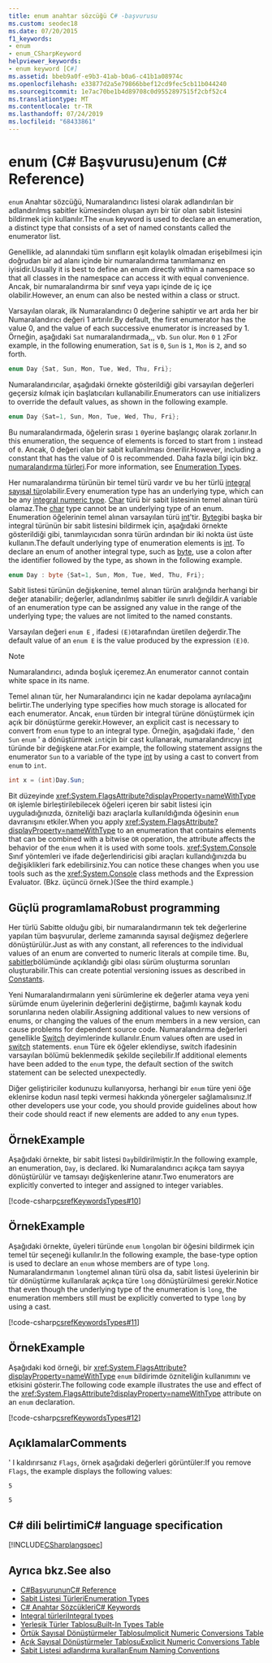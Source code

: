 ```yaml
---
title: enum anahtar sözcüğü C# -başvurusu
ms.custom: seodec18
ms.date: 07/20/2015
f1_keywords:
- enum
- enum_CSharpKeyword
helpviewer_keywords:
- enum keyword [C#]
ms.assetid: bbeb9a0f-e9b3-41ab-b0a6-c41b1a08974c
ms.openlocfilehash: e33877d2a5e79866bbef12cd9fec5cb11b044240
ms.sourcegitcommit: 1e7ac70be1b4d89708c0d9552897515f2cbf52c4
ms.translationtype: MT
ms.contentlocale: tr-TR
ms.lasthandoff: 07/24/2019
ms.locfileid: "68433861"
---
```

# <a name="enum-c-reference"></a><span data-ttu-id="f4120-102">enum (C# Başvurusu)</span><span class="sxs-lookup"><span data-stu-id="f4120-102">enum (C# Reference)</span></span>

<span data-ttu-id="f4120-103">`enum` Anahtar sözcüğü, Numaralandırıcı listesi olarak adlandırılan bir adlandırılmış sabitler kümesinden oluşan ayrı bir tür olan sabit listesini bildirmek için kullanılır.</span><span class="sxs-lookup"><span data-stu-id="f4120-103">The `enum` keyword is used to declare an enumeration, a distinct type that consists of a set of named constants called the enumerator list.</span></span>

<span data-ttu-id="f4120-104">Genellikle, ad alanındaki tüm sınıfların eşit kolaylık olmadan erişebilmesi için doğrudan bir ad alanı içinde bir numaralandırma tanımlamanız en iyisidir.</span><span class="sxs-lookup"><span data-stu-id="f4120-104">Usually it is best to define an enum directly within a namespace so that all classes in the namespace can access it with equal convenience.</span></span> <span data-ttu-id="f4120-105">Ancak, bir numaralandırma bir sınıf veya yapı içinde de iç içe olabilir.</span><span class="sxs-lookup"><span data-stu-id="f4120-105">However, an enum can also be nested within a class or struct.</span></span>

<span data-ttu-id="f4120-106">Varsayılan olarak, ilk Numaralandırıcı 0 değerine sahiptir ve art arda her bir Numaralandırıcı değeri 1 artırılır.</span><span class="sxs-lookup"><span data-stu-id="f4120-106">By default, the first enumerator has the value 0, and the value of each successive enumerator is increased by 1.</span></span> <span data-ttu-id="f4120-107">Örneğin, aşağıdaki `Sat` numaralandırmada,,, vb. `Sun` olur. `Mon` `0` `1` `2`</span><span class="sxs-lookup"><span data-stu-id="f4120-107">For example, in the following enumeration, `Sat` is `0`, `Sun` is `1`, `Mon` is `2`, and so forth.</span></span>

```csharp
enum Day {Sat, Sun, Mon, Tue, Wed, Thu, Fri};
```

<span data-ttu-id="f4120-108">Numaralandırıcılar, aşağıdaki örnekte gösterildiği gibi varsayılan değerleri geçersiz kılmak için başlatıcıları kullanabilir.</span><span class="sxs-lookup"><span data-stu-id="f4120-108">Enumerators can use initializers to override the default values, as shown in the following example.</span></span>

```csharp
enum Day {Sat=1, Sun, Mon, Tue, Wed, Thu, Fri};
```

<span data-ttu-id="f4120-109">Bu numaralandırmada, öğelerin sırası `1` `0`yerine başlangıç olarak zorlanır.</span><span class="sxs-lookup"><span data-stu-id="f4120-109">In this enumeration, the sequence of elements is forced to start from `1` instead of `0`.</span></span> <span data-ttu-id="f4120-110">Ancak, 0 değeri olan bir sabit kullanılması önerilir.</span><span class="sxs-lookup"><span data-stu-id="f4120-110">However, including a constant that has the value of 0 is recommended.</span></span> <span data-ttu-id="f4120-111">Daha fazla bilgi için bkz. [numaralandırma türleri](../../programming-guide/enumeration-types.md).</span><span class="sxs-lookup"><span data-stu-id="f4120-111">For more information, see [Enumeration Types](../../programming-guide/enumeration-types.md).</span></span>

<span data-ttu-id="f4120-112">Her numaralandırma türünün bir temel türü vardır ve bu her türlü [integral sayısal tür](../builtin-types/integral-numeric-types.md)olabilir.</span><span class="sxs-lookup"><span data-stu-id="f4120-112">Every enumeration type has an underlying type, which can be any [integral numeric type](../builtin-types/integral-numeric-types.md).</span></span> <span data-ttu-id="f4120-113">[Char](char.md) türü bir sabit listesinin temel alınan türü olamaz.</span><span class="sxs-lookup"><span data-stu-id="f4120-113">The [char](char.md) type cannot be an underlying type of an enum.</span></span> <span data-ttu-id="f4120-114">Enumeration öğelerinin temel alınan varsayılan türü [int](../builtin-types/integral-numeric-types.md)'tir. [Byte](../builtin-types/integral-numeric-types.md)gibi başka bir integral türünün bir sabit listesini bildirmek için, aşağıdaki örnekte gösterildiği gibi, tanımlayıcıdan sonra türün ardından bir iki nokta üst üste kullanın.</span><span class="sxs-lookup"><span data-stu-id="f4120-114">The default underlying type of enumeration elements is [int](../builtin-types/integral-numeric-types.md). To declare an enum of another integral type, such as [byte](../builtin-types/integral-numeric-types.md), use a colon after the identifier followed by the type, as shown in the following example.</span></span>

```csharp
enum Day : byte {Sat=1, Sun, Mon, Tue, Wed, Thu, Fri};
```

<span data-ttu-id="f4120-115">Sabit listesi türünün değişkenine, temel alınan türün aralığında herhangi bir değer atanabilir; değerler, adlandırılmış sabitler ile sınırlı değildir.</span><span class="sxs-lookup"><span data-stu-id="f4120-115">A variable of an enumeration type can be assigned any value in the range of the underlying type; the values are not limited to the named constants.</span></span>

<span data-ttu-id="f4120-116">Varsayılan değeri `enum E` , ifadesi `(E)0`tarafından üretilen değerdir.</span><span class="sxs-lookup"><span data-stu-id="f4120-116">The default value of an `enum E` is the value produced by the expression `(E)0`.</span></span>

> [!NOTE]
> <span data-ttu-id="f4120-117">Numaralandırıcı, adında boşluk içeremez.</span><span class="sxs-lookup"><span data-stu-id="f4120-117">An enumerator cannot contain white space in its name.</span></span>

<span data-ttu-id="f4120-118">Temel alınan tür, her Numaralandırıcı için ne kadar depolama ayrılacağını belirtir.</span><span class="sxs-lookup"><span data-stu-id="f4120-118">The underlying type specifies how much storage is allocated for each enumerator.</span></span> <span data-ttu-id="f4120-119">Ancak, `enum` türden bir integral türüne dönüştürmek için açık bir dönüştürme gerekir.</span><span class="sxs-lookup"><span data-stu-id="f4120-119">However, an explicit cast is necessary to convert from `enum` type to an integral type.</span></span> <span data-ttu-id="f4120-120">Örneğin, aşağıdaki ifade, ' den `Sun` `enum` ' a dönüştürmek `int`için bir cast kullanarak, numaralandırıcıyı [int](../builtin-types/integral-numeric-types.md) türünde bir değişkene atar.</span><span class="sxs-lookup"><span data-stu-id="f4120-120">For example, the following statement assigns the enumerator `Sun` to a variable of the type [int](../builtin-types/integral-numeric-types.md) by using a cast to convert from `enum` to `int`.</span></span>

```csharp
int x = (int)Day.Sun;
```

<span data-ttu-id="f4120-121">Bit düzeyinde <xref:System.FlagsAttribute?displayProperty=nameWithType> `OR` işlemle birleştirilebilecek öğeleri içeren bir sabit listesi için uyguladığınızda, özniteliği bazı araçlarla kullanıldığında öğesinin `enum` davranışını etkiler.</span><span class="sxs-lookup"><span data-stu-id="f4120-121">When you apply <xref:System.FlagsAttribute?displayProperty=nameWithType> to an enumeration that contains elements that can be combined with a bitwise `OR` operation, the attribute affects the behavior of the `enum` when it is used with some tools.</span></span> <span data-ttu-id="f4120-122"><xref:System.Console> Sınıf yöntemleri ve ifade değerlendiricisi gibi araçları kullandığınızda bu değişiklikleri fark edebilirsiniz.</span><span class="sxs-lookup"><span data-stu-id="f4120-122">You can notice these changes when you use tools such as the <xref:System.Console> class methods and the Expression Evaluator.</span></span> <span data-ttu-id="f4120-123">(Bkz. üçüncü örnek.)</span><span class="sxs-lookup"><span data-stu-id="f4120-123">(See the third example.)</span></span>

## <a name="robust-programming"></a><span data-ttu-id="f4120-124">Güçlü programlama</span><span class="sxs-lookup"><span data-stu-id="f4120-124">Robust programming</span></span>

<span data-ttu-id="f4120-125">Her türlü Sabitte olduğu gibi, bir numaralandırmanın tek tek değerlerine yapılan tüm başvurular, derleme zamanında sayısal değişmez değerlere dönüştürülür.</span><span class="sxs-lookup"><span data-stu-id="f4120-125">Just as with any constant, all references to the individual values of an enum are converted to numeric literals at compile time.</span></span> <span data-ttu-id="f4120-126">Bu, [sabitler](../../programming-guide/classes-and-structs/constants.md)bölümünde açıklandığı gibi olası sürüm oluşturma sorunları oluşturabilir.</span><span class="sxs-lookup"><span data-stu-id="f4120-126">This can create potential versioning issues as described in [Constants](../../programming-guide/classes-and-structs/constants.md).</span></span>

<span data-ttu-id="f4120-127">Yeni Numaralandırmaların yeni sürümlerine ek değerler atama veya yeni sürümde enum üyelerinin değerlerini değiştirme, bağımlı kaynak kodu sorunlarına neden olabilir.</span><span class="sxs-lookup"><span data-stu-id="f4120-127">Assigning additional values to new versions of enums, or changing the values of the enum members in a new version, can cause problems for dependent source code.</span></span> <span data-ttu-id="f4120-128">Numaralandırma değerleri genellikle [Switch](switch.md) deyimlerinde kullanılır.</span><span class="sxs-lookup"><span data-stu-id="f4120-128">Enum values often are used in [switch](switch.md) statements.</span></span> <span data-ttu-id="f4120-129">`enum` Türe ek öğeler eklendiyse, switch ifadesinin varsayılan bölümü beklenmedik şekilde seçilebilir.</span><span class="sxs-lookup"><span data-stu-id="f4120-129">If additional elements have been added to the `enum` type, the default section of the switch statement can be selected unexpectedly.</span></span>

<span data-ttu-id="f4120-130">Diğer geliştiriciler kodunuzu kullanıyorsa, herhangi bir `enum` türe yeni öğe eklenirse kodun nasıl tepki vermesi hakkında yönergeler sağlamalısınız.</span><span class="sxs-lookup"><span data-stu-id="f4120-130">If other developers use your code, you should provide guidelines about how their code should react if new elements are added to any `enum` types.</span></span>

## <a name="example"></a><span data-ttu-id="f4120-131">Örnek</span><span class="sxs-lookup"><span data-stu-id="f4120-131">Example</span></span>

<span data-ttu-id="f4120-132">Aşağıdaki örnekte, bir sabit listesi `Day`bildirilmiştir.</span><span class="sxs-lookup"><span data-stu-id="f4120-132">In the following example, an enumeration, `Day`, is declared.</span></span> <span data-ttu-id="f4120-133">İki Numaralandırıcı açıkça tam sayıya dönüştürülür ve tamsayı değişkenlerine atanır.</span><span class="sxs-lookup"><span data-stu-id="f4120-133">Two enumerators are explicitly converted to integer and assigned to integer variables.</span></span>

[!code-csharp[csrefKeywordsTypes#10](~/samples/snippets/csharp/VS_Snippets_VBCSharp/csrefKeywordsTypes/CS/keywordsTypes.cs#10)]

## <a name="example"></a><span data-ttu-id="f4120-134">Örnek</span><span class="sxs-lookup"><span data-stu-id="f4120-134">Example</span></span>

<span data-ttu-id="f4120-135">Aşağıdaki örnekte, üyeleri türünde `enum` `long`olan bir öğesini bildirmek için temel tür seçeneği kullanılır.</span><span class="sxs-lookup"><span data-stu-id="f4120-135">In the following example, the base-type option is used to declare an `enum` whose members are of type `long`.</span></span> <span data-ttu-id="f4120-136">Numaralandırmanın `long`temel alınan türü olsa da, sabit listesi üyelerinin bir tür dönüştürme kullanılarak açıkça türe `long` dönüştürülmesi gerekir.</span><span class="sxs-lookup"><span data-stu-id="f4120-136">Notice that even though the underlying type of the enumeration is `long`, the enumeration members still must be explicitly converted to type `long` by using a cast.</span></span>

[!code-csharp[csrefKeywordsTypes#11](~/samples/snippets/csharp/VS_Snippets_VBCSharp/csrefKeywordsTypes/CS/keywordsTypes.cs#11)]

## <a name="example"></a><span data-ttu-id="f4120-137">Örnek</span><span class="sxs-lookup"><span data-stu-id="f4120-137">Example</span></span>

<span data-ttu-id="f4120-138">Aşağıdaki kod örneği, bir <xref:System.FlagsAttribute?displayProperty=nameWithType> `enum` bildirimde özniteliğin kullanımını ve etkisini gösterir.</span><span class="sxs-lookup"><span data-stu-id="f4120-138">The following code example illustrates the use and effect of the <xref:System.FlagsAttribute?displayProperty=nameWithType> attribute on an `enum` declaration.</span></span>

[!code-csharp[csrefKeywordsTypes#12](~/samples/snippets/csharp/VS_Snippets_VBCSharp/csrefKeywordsTypes/CS/keywordsTypes.cs#12)]

## <a name="comments"></a><span data-ttu-id="f4120-139">Açıklamalar</span><span class="sxs-lookup"><span data-stu-id="f4120-139">Comments</span></span>

<span data-ttu-id="f4120-140">' I kaldırırsanız `Flags`, örnek aşağıdaki değerleri görüntüler:</span><span class="sxs-lookup"><span data-stu-id="f4120-140">If you remove `Flags`, the example displays the following values:</span></span>

`5`

`5`

## <a name="c-language-specification"></a><span data-ttu-id="f4120-141">C# dili belirtimi</span><span class="sxs-lookup"><span data-stu-id="f4120-141">C# language specification</span></span>

[!INCLUDE[CSharplangspec](~/includes/csharplangspec-md.md)]

## <a name="see-also"></a><span data-ttu-id="f4120-142">Ayrıca bkz.</span><span class="sxs-lookup"><span data-stu-id="f4120-142">See also</span></span>

- [<span data-ttu-id="f4120-143">C#Başvurunun</span><span class="sxs-lookup"><span data-stu-id="f4120-143">C# Reference</span></span>](../index.md)
- [<span data-ttu-id="f4120-144">Sabit Listesi Türleri</span><span class="sxs-lookup"><span data-stu-id="f4120-144">Enumeration Types</span></span>](../../programming-guide/enumeration-types.md)
- [<span data-ttu-id="f4120-145">C# Anahtar Sözcükleri</span><span class="sxs-lookup"><span data-stu-id="f4120-145">C# Keywords</span></span>](index.md)
- [<span data-ttu-id="f4120-146">Integral türleri</span><span class="sxs-lookup"><span data-stu-id="f4120-146">Integral types</span></span>](../../../csharp/language-reference/builtin-types/integral-numeric-types.md)
- [<span data-ttu-id="f4120-147">Yerleşik Türler Tablosu</span><span class="sxs-lookup"><span data-stu-id="f4120-147">Built-In Types Table</span></span>](built-in-types-table.md)
- [<span data-ttu-id="f4120-148">Örtük Sayısal Dönüştürmeler Tablosu</span><span class="sxs-lookup"><span data-stu-id="f4120-148">Implicit Numeric Conversions Table</span></span>](implicit-numeric-conversions-table.md)
- [<span data-ttu-id="f4120-149">Açık Sayısal Dönüştürmeler Tablosu</span><span class="sxs-lookup"><span data-stu-id="f4120-149">Explicit Numeric Conversions Table</span></span>](explicit-numeric-conversions-table.md)
- [<span data-ttu-id="f4120-150">Sabit Listesi adlandırma kuralları</span><span class="sxs-lookup"><span data-stu-id="f4120-150">Enum Naming Conventions</span></span>](../../../standard/design-guidelines/names-of-classes-structs-and-interfaces.md#naming-enumerations)
